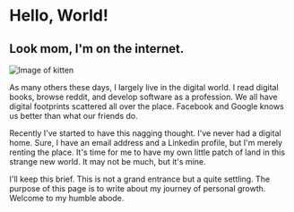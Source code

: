 # Hello, World!

## Look mom, I'm on the internet. 

![Image of kitten](https://media.giphy.com/media/bo2qwyxv271zW/source.gif "Logo Title Text 1")

As many others these days, I largely live in the digital world. I read digital books, browse reddit, and develop software as a profession. We all have digital footprints scattered all over the place. Facebook and Google knows us better than what our friends do. 

Recently I've started to have this nagging thought. I've never had a digital home. Sure, I have an email address and a Linkedin profile, but I'm merely renting the place. It's time for me to have my own little patch of land in this strange new world. It may not be much, but it's mine.

I'll keep this brief. This is not a grand entrance but a quite settling. The purpose of this page is to write about my journey of personal growth. Welcome to my humble abode.